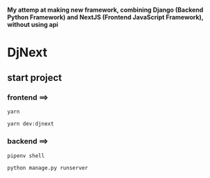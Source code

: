 #### My attemp at making new framework, combining Django (Backend Python Framework) and NextJS (Frontend JavaScript Framework), without using api

# DjNext

## start project


### frontend ==>

`yarn`

`yarn dev:djnext`


### backend ==>

`pipenv shell`

`python manage.py runserver`
